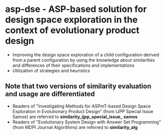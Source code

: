 # asp-dse - ASP-based solution for design space exploration in the context of evolutionary product design

- Improving the design space exploration of a child configuration derived from a parent configuration by using the knowledge about similarities and differences of their specifications and implementations
- Utilization of strategies and heuristics


## Note that two versions of similarity evaluation and usage are differentiated
- Readers of "Investigating Methods for ASPmT-based Design Space Exploration in Evolutionary Product Design" (from IJPP Special Issue Samos) are referred to **similarity_ijpp_special_issue_ samos**
- Readers of "Evolutionary System Design with Answer Set Programming" (from MDPI Journal Algorithms) are referred to **similarity_alg**
